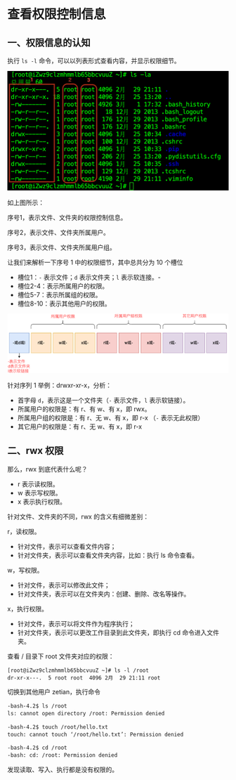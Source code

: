 # 查看权限控制信息

## 一、权限信息的认知

执行 `ls -l` 命令，可以以列表形式查看内容，并显示权限细节。

![权限信息的认知](NoteAssets/权限信息的认知.png)

如上图所示：

序号1，表示文件、文件夹的权限控制信息。

序号2，表示文件、文件夹所属用户。

序号3，表示文件、文件夹所属用户组。

让我们来解析一下序号 1 中的权限细节，其中总共分为 10 个槽位

- 槽位1：`-` 表示文件；`d` 表示文件夹；`l` 表示软连接。-
- 槽位2-4：表示所属用户的权限。
- 槽位5-7：表示所属组的权限。
- 槽位8-10：表示其他用户的权限。

![权限认知10个槽位](NoteAssets/权限认知10个槽位.png)

针对序列 1 举例：drwxr-xr-x，分析：

- 首字母 `d`，表示这是一个文件夹（`-` 表示文件，`l` 表示软链接）。
- 所属用户的权限是：有 r、有 w、有 x，即 rwx。
- 所属用户组的权限是：有 r、无 w、有 x，即 r-x （`-` 表示无此权限）
- 其它用户的权限是：有 r、无 w、有 x，即 r-x

## 二、rwx 权限

那么，rwx 到底代表什么呢？

- r 表示读权限。
- w 表示写权限。
- x 表示执行权限。

针对文件、文件夹的不同，rwx 的含义有细微差别：

r，读权限。

- 针对文件，表示可以查看文件内容；
- 针对文件夹，表示可以查看文件夹内容，比如：执行 ls 命令查看。

w，写权限。

- 针对文件，表示可以修改此文件；
- 针对文件夹，表示可以在文件夹内：创建、删除、改名等操作。

x，执行权限。

- 针对文件，表示可以将文件作为程序执行；
- 针对文件夹，表示可以更改工作目录到此文件夹，即执行 cd 命令进入文件夹。

查看 / 目录下 root 文件夹对应的权限：

```shell
[root@iZwz9clzmhmmlb65bbcvuuZ ~]# ls -l /root
dr-xr-x---.  5 root root  4096 2月  29 21:11 root
```

切换到其他用户 zetian，执行命令

```bash
-bash-4.2$ ls /root
ls: cannot open directory /root: Permission denied
```

```bash
-bash-4.2$ touch /root/hello.txt
touch: cannot touch ‘/root/hello.txt’: Permission denied
```

```bash
-bash-4.2$ cd /root
-bash: cd: /root: Permission denied
```

发现读取、写入、执行都是没有权限的。
